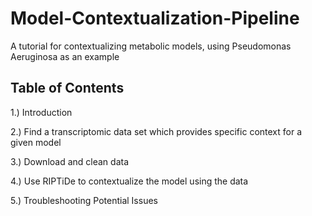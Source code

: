 # Model-Contextualization-Pipeline
A tutorial for contextualizing metabolic models, using Pseudomonas Aeruginosa as an example


## Table of Contents
1.) Introduction 

2.) Find a transcriptomic data set which provides specific context for a given model

3.) Download and clean data 

4.) Use RIPTiDe to contextualize the model using the data 

5.) Troubleshooting Potential Issues 
